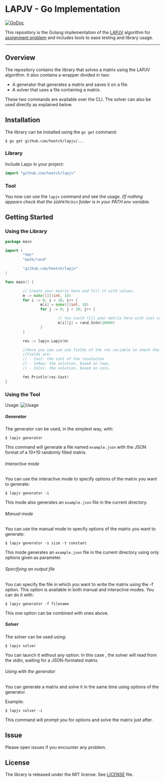 **LAPJV - Go Implementation**
======================

[![GoDoc](https://godoc.org/github.com/heetch/lapjv?status.svg)](https://godoc.org/github.com/heetch/lapjv)

This repository is the Golang implementation of the [LAPJV](http://www.magiclogic.com/assignment.html) algorithm for [assignment problem](https://en.wikipedia.org/wiki/Assignment_problem) and includes tools to ease testing and library usage.

----------
**Overview**
-------------

The repository contains the library that solves a matrix using the LAPJV algorithm.
It also contains a wrapper divided in two:

 - A generator that generates a matrix and saves it on a file.
 - A solver that uses a file containing a matrix.

These two commands are available over the CLI. The solver can also be used directly as explained below.

**Installation**
-------------

The library can be installed using the `go get` command:

```
$ go get github.com/heetch/lapjv/...
```

### Library

Include Lapjv in your project:

```go
import "github.com/heetch/lapjv"
```

### Tool

You now can use the `lapjv` command and see the usage.
*(If nothing appears check that the `$GOPATH/bin` folder is in your PATH env variable.*

**Getting Started**
-------------

### Using the Library

```go
package main

import (
        "fmt"
        "math/rand"

        "github.com/heetch/lapjv"
)

func main() {

        // Create your matrix here and fill it with values.
        m := make([][]int, 10)
        for i := 0; i < 10; i++ {
                m[i] = make([]int, 10)
                for j := 0; j < 10; j++ {

                        // You could fill your matrix here with cost values
                        m[i][j] = rand.Intn(10000)
                }
        }

        res := lapjv.Lapjv(m)

        //Here you now can use fields of the res variable to check the result.
        //Fields are:
        // - Cost: the cost of the resolution
        // - InRow: the solution, based on rows.
        // - InCol: the solution, based on cols.

        fmt.Println(res.Cost)
}
```

### Using the Tool

Usage:
![Usage](https://cloud.githubusercontent.com/assets/15787330/19115248/8fa7602a-8b11-11e6-9e00-f446af28311b.png)

##### Generator
The generator can be used, in the simplest way, with:

```
$ lapjv generator
```

This command will generate a file named `example.json` with the JSON format of a 10*10 randomly filled matrix.

###### Interactive mode

You can use the interactive mode to specify options of the matrix you want to generate:

```
$ lapjv generator -i
```

This mode also generates an `example.json` file in the current directory.

###### Manual mode

You can use the manual mode to specify options of the matrix you want to generate:

```
$ lapjv generator -s size -t constant
```

This mode generates an `example.json` file in the current directory using only options given as parameter.

###### Specifying an output file

You can specify the file in which you want to write the matrix using the -f option. This option is available in both manual and interactive modes. You can do it with:

```
$ lapjv generator -f filename
```

This one option can be combined with ones above.

##### Solver

The solver can be used using:

```
$ lapjv solver
```

You can launch it without any option. In this case , the solver will read from the stdin, waiting for a JSON-formated matrix.

###### Using with the generator

You can generate a matrix and solve it in the same time using options of the generator.

Example:

```
$ lapjv solver -i
```

This command will prompt you for options and solve the matrix just after.


**Issue**
-------------
Please open issues if you encounter any problem.

**License**
-------------
 The library is released under the MIT license. See [LICENSE](LICENSE) file.
